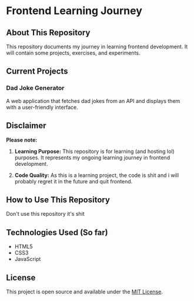 # Frontend Learning Journey

## About This Repository

This repository documents my journey in learning frontend development. It will contain some projects, exercises, and experiments.

## Current Projects

### Dad Joke Generator
A web application that fetches dad jokes from an API and displays them with a user-friendly interface.

## Disclaimer

**Please note:**

1. **Learning Purpose:** This repository is for learning (and hosting lol) purposes. It represents my ongoing learning journey in frontend development.

2. **Code Quality:** As this is a learning project, the code is shit and i will probably regret it in the future and quit frontend.


## How to Use This Repository

Don't use this repository it's shit

## Technologies Used (So far)

- HTML5
- CSS3
- JavaScript

## License

This project is open source and available under the [MIT License](LICENSE).
